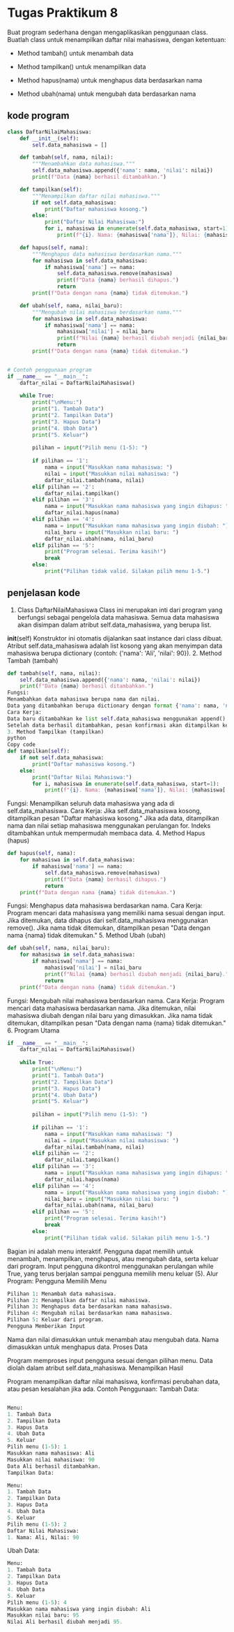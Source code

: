 # Tugas Praktikum 8 
Buat program sederhana dengan mengaplikasikan penggunaan class. Buatlah class untuk menampilkan daftar nilai mahasiswa, dengan ketentuan:

* Method tambah() untuk menambah data

* Method tampilkan() untuk menampilkan data

* Method hapus(nama) untuk menghapus data berdasarkan nama

* Method ubah(nama) untuk mengubah data berdasarkan nama

## kode program 
```python
class DaftarNilaiMahasiswa:
    def __init__(self):
        self.data_mahasiswa = []

    def tambah(self, nama, nilai):
        """Menambahkan data mahasiswa."""
        self.data_mahasiswa.append({'nama': nama, 'nilai': nilai})
        print(f"Data {nama} berhasil ditambahkan.")

    def tampilkan(self):
        """Menampilkan daftar nilai mahasiswa."""
        if not self.data_mahasiswa:
            print("Daftar mahasiswa kosong.")
        else:
            print("Daftar Nilai Mahasiswa:")
            for i, mahasiswa in enumerate(self.data_mahasiswa, start=1):
                print(f"{i}. Nama: {mahasiswa['nama']}, Nilai: {mahasiswa['nilai']}")

    def hapus(self, nama):
        """Menghapus data mahasiswa berdasarkan nama."""
        for mahasiswa in self.data_mahasiswa:
            if mahasiswa['nama'] == nama:
                self.data_mahasiswa.remove(mahasiswa)
                print(f"Data {nama} berhasil dihapus.")
                return
        print(f"Data dengan nama {nama} tidak ditemukan.")

    def ubah(self, nama, nilai_baru):
        """Mengubah nilai mahasiswa berdasarkan nama."""
        for mahasiswa in self.data_mahasiswa:
            if mahasiswa['nama'] == nama:
                mahasiswa['nilai'] = nilai_baru
                print(f"Nilai {nama} berhasil diubah menjadi {nilai_baru}.")
                return
        print(f"Data dengan nama {nama} tidak ditemukan.")


# Contoh penggunaan program
if __name__ == "__main__":
    daftar_nilai = DaftarNilaiMahasiswa()
    
    while True:
        print("\nMenu:")
        print("1. Tambah Data")
        print("2. Tampilkan Data")
        print("3. Hapus Data")
        print("4. Ubah Data")
        print("5. Keluar")
        
        pilihan = input("Pilih menu (1-5): ")
        
        if pilihan == '1':
            nama = input("Masukkan nama mahasiswa: ")
            nilai = input("Masukkan nilai mahasiswa: ")
            daftar_nilai.tambah(nama, nilai)
        elif pilihan == '2':
            daftar_nilai.tampilkan()
        elif pilihan == '3':
            nama = input("Masukkan nama mahasiswa yang ingin dihapus: ")
            daftar_nilai.hapus(nama)
        elif pilihan == '4':
            nama = input("Masukkan nama mahasiswa yang ingin diubah: ")
            nilai_baru = input("Masukkan nilai baru: ")
            daftar_nilai.ubah(nama, nilai_baru)
        elif pilihan == '5':
            print("Program selesai. Terima kasih!")
            break
        else:
            print("Pilihan tidak valid. Silakan pilih menu 1-5.")
```
## penjelasan kode

1. Class DaftarNilaiMahasiswa
Class ini merupakan inti dari program yang berfungsi sebagai pengelola data mahasiswa. Semua data mahasiswa akan disimpan dalam atribut self.data_mahasiswa, yang berupa list.

__init__(self)
Konstruktor ini otomatis dijalankan saat instance dari class dibuat.
Atribut self.data_mahasiswa adalah list kosong yang akan menyimpan data mahasiswa berupa dictionary (contoh: {'nama': 'Ali', 'nilai': 90}).
2. Method Tambah (tambah)
```python
def tambah(self, nama, nilai):
    self.data_mahasiswa.append({'nama': nama, 'nilai': nilai})
    print(f"Data {nama} berhasil ditambahkan.")
Fungsi:
Menambahkan data mahasiswa berupa nama dan nilai.
Data yang ditambahkan berupa dictionary dengan format {'nama': nama, 'nilai': nilai}.
Cara Kerja:
Data baru ditambahkan ke list self.data_mahasiswa menggunakan append().
Setelah data berhasil ditambahkan, pesan konfirmasi akan ditampilkan ke pengguna.
3. Method Tampilkan (tampilkan)
python
Copy code
def tampilkan(self):
    if not self.data_mahasiswa:
        print("Daftar mahasiswa kosong.")
    else:
        print("Daftar Nilai Mahasiswa:")
        for i, mahasiswa in enumerate(self.data_mahasiswa, start=1):
            print(f"{i}. Nama: {mahasiswa['nama']}, Nilai: {mahasiswa['nilai']}")
```
Fungsi:
Menampilkan seluruh data mahasiswa yang ada di self.data_mahasiswa.
Cara Kerja:
Jika self.data_mahasiswa kosong, ditampilkan pesan "Daftar mahasiswa kosong."
Jika ada data, ditampilkan nama dan nilai setiap mahasiswa menggunakan perulangan for. Indeks ditambahkan untuk mempermudah membaca data.
4. Method Hapus (hapus)
```python
def hapus(self, nama):
    for mahasiswa in self.data_mahasiswa:
        if mahasiswa['nama'] == nama:
            self.data_mahasiswa.remove(mahasiswa)
            print(f"Data {nama} berhasil dihapus.")
            return
    print(f"Data dengan nama {nama} tidak ditemukan.")
```
Fungsi:
Menghapus data mahasiswa berdasarkan nama.
Cara Kerja:
Program mencari data mahasiswa yang memiliki nama sesuai dengan input.
Jika ditemukan, data dihapus dari self.data_mahasiswa menggunakan remove().
Jika nama tidak ditemukan, ditampilkan pesan "Data dengan nama {nama} tidak ditemukan."
5. Method Ubah (ubah)
```python
def ubah(self, nama, nilai_baru):
    for mahasiswa in self.data_mahasiswa:
        if mahasiswa['nama'] == nama:
            mahasiswa['nilai'] = nilai_baru
            print(f"Nilai {nama} berhasil diubah menjadi {nilai_baru}.")
            return
    print(f"Data dengan nama {nama} tidak ditemukan.")
```
Fungsi:
Mengubah nilai mahasiswa berdasarkan nama.
Cara Kerja:
Program mencari data mahasiswa berdasarkan nama.
Jika ditemukan, nilai mahasiswa diubah dengan nilai baru yang dimasukkan.
Jika nama tidak ditemukan, ditampilkan pesan "Data dengan nama {nama} tidak ditemukan."
6. Program Utama
```python
if __name__ == "__main__":
    daftar_nilai = DaftarNilaiMahasiswa()
    
    while True:
        print("\nMenu:")
        print("1. Tambah Data")
        print("2. Tampilkan Data")
        print("3. Hapus Data")
        print("4. Ubah Data")
        print("5. Keluar")
        
        pilihan = input("Pilih menu (1-5): ")
        
        if pilihan == '1':
            nama = input("Masukkan nama mahasiswa: ")
            nilai = input("Masukkan nilai mahasiswa: ")
            daftar_nilai.tambah(nama, nilai)
        elif pilihan == '2':
            daftar_nilai.tampilkan()
        elif pilihan == '3':
            nama = input("Masukkan nama mahasiswa yang ingin dihapus: ")
            daftar_nilai.hapus(nama)
        elif pilihan == '4':
            nama = input("Masukkan nama mahasiswa yang ingin diubah: ")
            nilai_baru = input("Masukkan nilai baru: ")
            daftar_nilai.ubah(nama, nilai_baru)
        elif pilihan == '5':
            print("Program selesai. Terima kasih!")
            break
        else:
            print("Pilihan tidak valid. Silakan pilih menu 1-5.")
```
Bagian ini adalah menu interaktif.
Pengguna dapat memilih untuk menambah, menampilkan, menghapus, atau mengubah data, serta keluar dari program.
Input pengguna dikontrol menggunakan perulangan while True, yang terus berjalan sampai pengguna memilih menu keluar (5).
Alur Program:
Pengguna Memilih Menu
```python
Pilihan 1: Menambah data mahasiswa.
Pilihan 2: Menampilkan daftar nilai mahasiswa.
Pilihan 3: Menghapus data berdasarkan nama mahasiswa.
Pilihan 4: Mengubah nilai berdasarkan nama mahasiswa.
Pilihan 5: Keluar dari program.
Pengguna Memberikan Input
```

Nama dan nilai dimasukkan untuk menambah atau mengubah data.
Nama dimasukkan untuk menghapus data.
Proses Data

Program memproses input pengguna sesuai dengan pilihan menu.
Data diolah dalam atribut self.data_mahasiswa.
Menampilkan Hasil

Program menampilkan daftar nilai mahasiswa, konfirmasi perubahan data, atau pesan kesalahan jika ada.
Contoh Penggunaan:
Tambah Data:
```python

Menu:
1. Tambah Data
2. Tampilkan Data
3. Hapus Data
4. Ubah Data
5. Keluar
Pilih menu (1-5): 1
Masukkan nama mahasiswa: Ali
Masukkan nilai mahasiswa: 90
Data Ali berhasil ditambahkan.
Tampilkan Data:
```


```python
Menu:
1. Tambah Data
2. Tampilkan Data
3. Hapus Data
4. Ubah Data
5. Keluar
Pilih menu (1-5): 2
Daftar Nilai Mahasiswa:
1. Nama: Ali, Nilai: 90
```
Ubah Data:

```python
Menu:
1. Tambah Data
2. Tampilkan Data
3. Hapus Data
4. Ubah Data
5. Keluar
Pilih menu (1-5): 4
Masukkan nama mahasiswa yang ingin diubah: Ali
Masukkan nilai baru: 95
Nilai Ali berhasil diubah menjadi 95.
```
